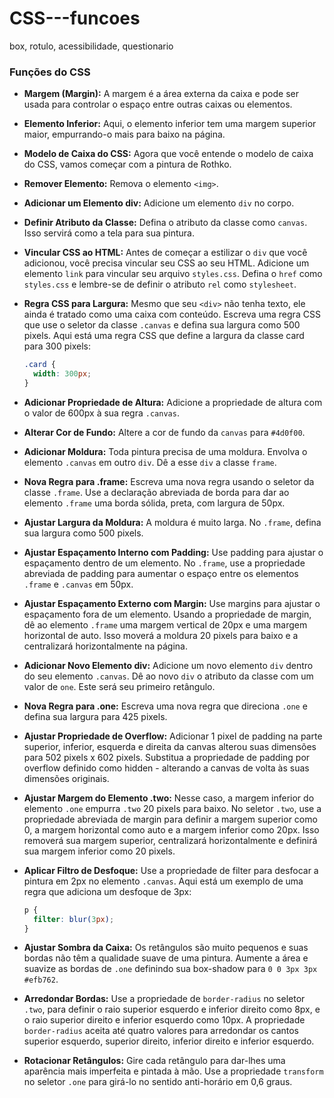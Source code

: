 # CSS---funcoes
box, rotulo, acessibilidade, questionario

### Funções do CSS

- **Margem (Margin):**
  A margem é a área externa da caixa e pode ser usada para controlar o espaço entre outras caixas ou elementos.
  
- **Elemento Inferior:**
  Aqui, o elemento inferior tem uma margem superior maior, empurrando-o mais para baixo na página.
  
- **Modelo de Caixa do CSS:**
  Agora que você entende o modelo de caixa do CSS, vamos começar com a pintura de Rothko.

- **Remover Elemento:**
  Remova o elemento `<img>`.

- **Adicionar um Elemento div:**
  Adicione um elemento `div` no corpo.
  
- **Definir Atributo da Classe:**
  Defina o atributo da classe como `canvas`. Isso servirá como a tela para sua pintura.
  
- **Vincular CSS ao HTML:**
  Antes de começar a estilizar o `div` que você adicionou, você precisa vincular seu CSS ao seu HTML. Adicione um elemento `link` para vincular seu arquivo `styles.css`. Defina o `href` como `styles.css` e lembre-se de definir o atributo `rel` como `stylesheet`.

- **Regra CSS para Largura:**
  Mesmo que seu `<div>` não tenha texto, ele ainda é tratado como uma caixa com conteúdo. Escreva uma regra CSS que use o seletor da classe `.canvas` e defina sua largura como 500 pixels. Aqui está uma regra CSS que define a largura da classe card para 300 pixels:
  ```css
  .card {
    width: 300px;
  }
  ```

- **Adicionar Propriedade de Altura:**
  Adicione a propriedade de altura com o valor de 600px à sua regra `.canvas`.

- **Alterar Cor de Fundo:**
  Altere a cor de fundo da `canvas` para `#4d0f00`.

- **Adicionar Moldura:**
  Toda pintura precisa de uma moldura. Envolva o elemento `.canvas` em outro `div`. Dê a esse `div` a classe `frame`.

- **Nova Regra para .frame:**
  Escreva uma nova regra usando o seletor da classe `.frame`. Use a declaração abreviada de borda para dar ao elemento `.frame` uma borda sólida, preta, com largura de 50px.

- **Ajustar Largura da Moldura:**
  A moldura é muito larga. No `.frame`, defina sua largura como 500 pixels.

- **Ajustar Espaçamento Interno com Padding:**
  Use padding para ajustar o espaçamento dentro de um elemento. No `.frame`, use a propriedade abreviada de padding para aumentar o espaço entre os elementos `.frame` e `.canvas` em 50px.

- **Ajustar Espaçamento Externo com Margin:**
  Use margins para ajustar o espaçamento fora de um elemento. Usando a propriedade de margin, dê ao elemento `.frame` uma margem vertical de 20px e uma margem horizontal de auto. Isso moverá a moldura 20 pixels para baixo e a centralizará horizontalmente na página.

- **Adicionar Novo Elemento div:**
  Adicione um novo elemento `div` dentro do seu elemento `.canvas`. Dê ao novo `div` o atributo da classe com um valor de `one`. Este será seu primeiro retângulo.

- **Nova Regra para .one:**
  Escreva uma nova regra que direciona `.one` e defina sua largura para 425 pixels.

- **Ajustar Propriedade de Overflow:**
  Adicionar 1 pixel de padding na parte superior, inferior, esquerda e direita da canvas alterou suas dimensões para 502 pixels x 602 pixels. Substitua a propriedade de padding por overflow definido como hidden - alterando a canvas de volta às suas dimensões originais.

- **Ajustar Margem do Elemento .two:**
  Nesse caso, a margem inferior do elemento `.one` empurra `.two` 20 pixels para baixo. No seletor `.two`, use a propriedade abreviada de margin para definir a margem superior como 0, a margem horizontal como auto e a margem inferior como 20px. Isso removerá sua margem superior, centralizará horizontalmente e definirá sua margem inferior como 20 pixels.

- **Aplicar Filtro de Desfoque:**
  Use a propriedade de filter para desfocar a pintura em 2px no elemento `.canvas`. Aqui está um exemplo de uma regra que adiciona um desfoque de 3px:
  ```css
  p {
    filter: blur(3px);
  }
  ```

- **Ajustar Sombra da Caixa:**
  Os retângulos são muito pequenos e suas bordas não têm a qualidade suave de uma pintura. Aumente a área e suavize as bordas de `.one` definindo sua box-shadow para `0 0 3px 3px #efb762`.

- **Arredondar Bordas:**
  Use a propriedade de `border-radius` no seletor `.two`, para definir o raio superior esquerdo e inferior direito como 8px, e o raio superior direito e inferior esquerdo como 10px. A propriedade `border-radius` aceita até quatro valores para arredondar os cantos superior esquerdo, superior direito, inferior direito e inferior esquerdo.

- **Rotacionar Retângulos:**
  Gire cada retângulo para dar-lhes uma aparência mais imperfeita e pintada à mão. Use a propriedade `transform` no seletor `.one` para girá-lo no sentido anti-horário em 0,6 graus.

